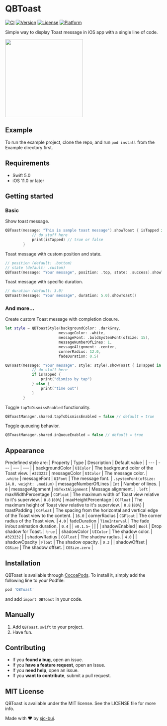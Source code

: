 # QBToast

[![CI](https://github.com/sjc-bui/QBToast/actions/workflows/ci.yml/badge.svg)](https://github.com/sjc-bui/QBToast/actions/workflows/ci.yml)
[![Version](https://img.shields.io/cocoapods/v/QBToast.svg?style=flat)](https://cocoapods.org/pods/QBToast)
[![License](https://img.shields.io/cocoapods/l/QBToast.svg?style=flat)](https://cocoapods.org/pods/QBToast)
[![Platform](https://img.shields.io/cocoapods/p/QBToast.svg?style=flat)](https://cocoapods.org/pods/QBToast)

Simple way to display Toast message in iOS app with a single line of code.

<img src="https://github.com/sjc-bui/QBToast/blob/master/Example/QBToast/screen-record.gif" width="250">

## Example

To run the example project, clone the repo, and run `pod install` from the Example directory first.

## Requirements
- Swift 5.0
- iOS 11.0 or later

## Getting started

### Basic

Show toast message.

```swift
QBToast(message: "This is sample toast message").showToast { isTapped in
            // do stuff here
            print(isTapped) // true or false
        }
```

Toast message with custom position and state.

```swift
// position (default: .bottom)
// state (default: .custom)
QBToast(message: "Your message", position: .top, state: .success).showToast()
```

Toast message with specific duration.
```swift
// duration (default: 3.0)
QBToast(message: "Your message", duration: 5.0).showToast()
```

### And more...

Create custom Toast message with completion closure.
```swift
let style = QBToastStyle(backgroundColor: .darkGray,
                        messageColor: .white,
                        messageFont: .boldSystemFont(ofSize: 15),
                        messageNumberOfLines: 1,
                        messageAlignment: .center,
                        cornerRadius: 12.0,
                        fadeDuration: 0.5)

QBToast(message: "Your message", style: style).showToast { isTapped in
            // do stuff here
            if isTapped {
                print("dismiss by tap")
            } else {
                print("time out")
            }
        }
```

Toggle `tapToDismissEnabled` functionality.
```swift
QBToastManager.shared.tapToDismissEnabled = false // default = true
```

Toggle queueing behavior.
```swift
QBToastManager.shared.inQueueEnabled = false // default = true
```

## Appearance
Predefined style are:
| Property | Type | Description | Default value |
| --- | --- | --- | --- |
| backgroundColor | `UIColor` | The background color of the Toast view. | `#323232`
| messageColor | `UIColor` | The message color. | `.white`
| messageFont | `UIFont` | The message font. | `.systemFont(ofSize: 14.0, weight: .medium)`
| messageNumberOfLines | `Int` | Number of lines. | `0`
| messageAlignment | `NSTextAlignment` | Message alignment. | `.left`
| maxWidthPercentage | `CGFloat` | The maximum width of Toast view relative to it's superview. | `0.8` (`80%`)
| maxHeightPercentage | `CGFloat` | The maximum height of Toast view relative to it's superview. | `0.8` (`80%`)
| toastPadding | `CGFloat` | The spacing from the horizontal and vertical edge of the Toast view to the content. | `16.0`
| cornerRadius | `CGFloat` | The corner radius of the Toast view. | `4.0`
| fadeDuration | `TimeInterval` | The fade in/out animation duration. | `0.4` |
| `v0.1.5~` | | |
| shadowEnabled | `Bool` | Drop shadow for Toast. | `true` |
| shadowColor | `UIColor` | The shadow color. | `#323232` |
| shadowRadius | `CGFloat` | The shadow radius. | `4.0` |
| shadowOpacity | `Float` | The shadow opacity. | `0.3` |
| shadowOffset | `CGSize` | The shadow offset. | `CGSize.zero` |


## Installation

QBToast is available through [CocoaPods](https://cocoapods.org). To install
it, simply add the following line to your Podfile:

```ruby
pod 'QBToast'
```
and add `import QBToast` in your code.


## Manually

1. Add `QBToast.swift` to your project.
2. Have fun.


## Contributing

- If you **found a bug**, open an issue.
- If you **have a feature request**, open an issue.
- If you **need help**, open an issue.
- If you **want to contribute**, submit a pull request.


## MIT License

QBToast is available under the MIT license. See the LICENSE file for more info.

Made with :heart: by [sjc-bui](https://github.com/sjc-bui).
